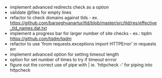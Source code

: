 * implement advanced redirects check as a option
* validate @files for empty lines
* refactor to check domains against tlds - ex. https://github.com/barseghyanartur/tld/blob/master/src/tld/res/effective_tld_names.dat.txt
* implement a progress bar for larger number of site checks - ex.: tqdm https://github.com/tqdm/tqdm
* refactor to use 'from requests.exceptions import HTTPError' in requests err
* implement advanced option for setting timeout length
* option for set number of times to try if timeout errror
* figure out the correct use of pipe with | ie. 'httpcheck -' for piping into httpcheck
